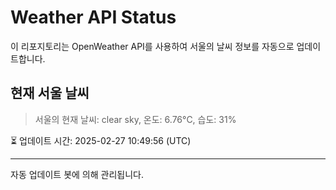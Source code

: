 
# Weather API Status

이 리포지토리는 OpenWeather API를 사용하여 서울의 날씨 정보를 자동으로 업데이트합니다.

## 현재 서울 날씨
> 서울의 현재 날씨: clear sky, 온도: 6.76°C, 습도: 31%

⏳ 업데이트 시간: 2025-02-27 10:49:56 (UTC)

---
자동 업데이트 봇에 의해 관리됩니다.
